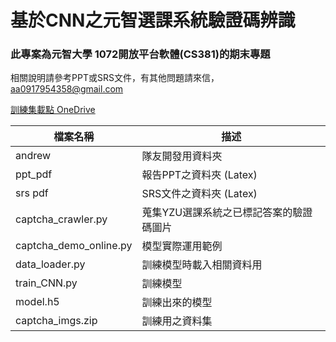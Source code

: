 # 基於CNN之元智選課系統驗證碼辨識
### 此專案為元智大學 1072開放平台軟體(CS381)的期末專題

相關說明請參考PPT或SRS文件，有其他問題請來信，aa0917954358@gmail.com

[訓練集載點 OneDrive](https://yzu365-my.sharepoint.com/:u:/g/personal/s1051522_mail_yzu_edu_tw/EZ8W8xKsBktOs8SukNfew5YBcoAvwHLxJDMhQu5zPBwllw?e=3cgcM2)

|檔案名稱|描述|
|-------|----|
|andrew|隊友開發用資料夾|
|ppt_pdf| 報告PPT之資料夾 (Latex) |
|srs pdf| SRS文件之資料夾 (Latex) |
|captcha_crawler.py| 蒐集YZU選課系統之已標記答案的驗證碼圖片 |
|captcha_demo_online.py| 模型實際運用範例 |
|data_loader.py| 訓練模型時載入相關資料用 |
|train_CNN.py| 訓練模型 |
|model.h5| 訓練出來的模型 |
|captcha_imgs.zip| 訓練用之資料集 |

